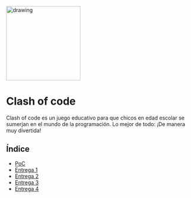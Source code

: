 <img src="https://i.pinimg.com/originals/0c/67/5a/0c675a8e1061478d2b7b21b330093444.gif" alt="drawing" width="200"/>

# Clash of code 
Clash of code es un juego educativo para que chicos en edad escolar se sumerjan en el mundo de la programación. 
Lo mejor de todo: ¡De manera muy divertida!


## Índice
* [PoC](#general-info)
* [Entrega 1](#entrega1)
* [Entrega 2](#entrega2)
* [Entrega 3](#entrega3)
* [Entrega 4](#entrega4)
